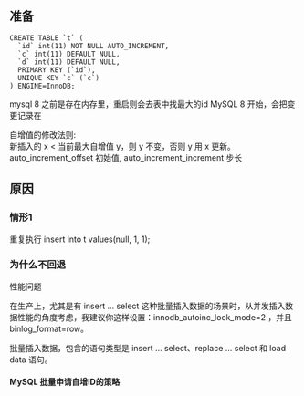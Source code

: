## 准备

```
CREATE TABLE `t` (
  `id` int(11) NOT NULL AUTO_INCREMENT,
  `c` int(11) DEFAULT NULL,
  `d` int(11) DEFAULT NULL,
  PRIMARY KEY (`id`),
  UNIQUE KEY `c` (`c`)
) ENGINE=InnoDB;
```

mysql 8 之前是存在内存里，重启则会去表中找最大的id
MySQL 8 开始，会把变更记录在

自增值的修改法则:  
新插入的 x < 当前最大自增值 y，则 y 不变，否则 y 用 x 更新。   
auto_increment_offset 初始值, auto_increment_increment 步长  

## 原因

### 情形1 

重复执行 insert into t values(null, 1, 1); 

### 为什么不回退

性能问题

在生产上，尤其是有 insert … select 这种批量插入数据的场景时，从并发插入数据性能的角度考虑，我建议你这样设置：innodb_autoinc_lock_mode=2 ，并且 binlog_format=row。  

批量插入数据，包含的语句类型是 insert … select、replace … select 和 load data 语句。  

#### MySQL 批量申请自增ID的策略

